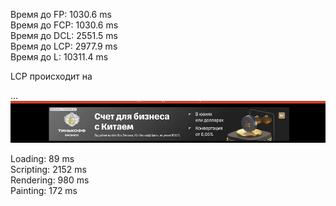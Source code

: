 Время до FP:  1030.6 ms <br />
Время до FCP: 1030.6 ms <br />
Время до DCL: 2551.5 ms <br />
Время до LCP: 2977.9 ms <br />
Время до L:   10311.4 ms <br />

LCP происходит на <div class="bannerContainer">...</div>
![Banner container](image.png)

Loading:    89 ms <br />
Scripting:  2152 ms <br />
Rendering:  980 ms <br />
Painting:   172 ms <br />
